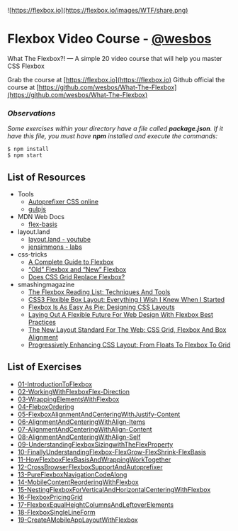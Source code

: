![https://flexbox.io](https://flexbox.io/images/WTF/share.png)


# Flexbox Video Course - [@wesbos](https://github.com/wesbos)

What The Flexbox?! — A simple 20 video course that will help you master CSS Flexbox

Grab the course at [https://flexbox.io](https://flexbox.io)
Github official the course at [https://github.com/wesbos/What-The-Flexbox](https://github.com/wesbos/What-The-Flexbox)

### **_Observations_**
_Some exercises within your directory have a file called **package.json**. If it have this file, you must have **npm** installed and execute the commands:_

```
$ npm install
$ npm start
```

## List of Resources
* Tools
  * [Autoprefixer CSS online](https://autoprefixer.github.io)
  * [gulpjs](https://gulpjs.com)
* MDN Web Docs
  * [flex-basis](https://developer.mozilla.org/en-US/docs/Web/CSS/flex-basis)
* layout.land
  * [layout.land - youtube](https://www.layout.land/)
  * [jensimmons - labs](http://labs.jensimmons.com/)
* css-tricks
  * [A Complete Guide to Flexbox](https://css-tricks.com/snippets/css/a-guide-to-flexbox/)
  * [“Old” Flexbox and “New” Flexbox](https://css-tricks.com/old-flexbox-and-new-flexbox/)
  * [Does CSS Grid Replace Flexbox?](https://css-tricks.com/css-grid-replace-flexbox/)
* smashingmagazine
  * [The Flexbox Reading List: Techniques And Tools](https://www.smashingmagazine.com/2016/02/the-flexbox-reading-list/)
  * [CSS3 Flexible Box Layout: Everything I Wish I Knew When I Started](https://www.smashingmagazine.com/2011/09/css3-flexible-box-layout-explained/)
  * [Flexbox Is As Easy As Pie: Designing CSS Layouts](https://www.smashingmagazine.com/2013/05/centering-elements-with-flexbox/)
  * [Laying Out A Flexible Future For Web Design With Flexbox Best Practices](https://www.smashingmagazine.com/2015/08/flexible-future-for-web-design-with-flexbox/)
  * [The New Layout Standard For The Web: CSS Grid, Flexbox And Box Alignment](https://www.smashingmagazine.com/2016/11/css-grids-flexbox-box-alignment-new-layout-standard/)
  * [Progressively Enhancing CSS Layout: From Floats To Flexbox To Grid](https://www.smashingmagazine.com/2017/07/enhancing-css-layout-floats-flexbox-grid/)

## List of Exercises

* [01-IntroductionToFlexbox](https://herminiotorres.github.io/whattheflexbox/01-IntroductionToFlexbox/finish.html)
* [02-WorkingWithFlexboxFlex-Direction](https://herminiotorres.github.io/whattheflexbox/02-WorkingWithFlexboxFlex-Direction/finish.html)
* [03-WrappingElementsWithFlexbox](https://herminiotorres.github.io/whattheflexbox/03-WrappingElementsWithFlexbox/finish.html)
* [04-FleboxOrdering](https://herminiotorres.github.io/whattheflexbox/04-FleboxOrdering/finish.html)
* [05-FlexboxAlignmentAndCenteringWithJustify-Content](https://herminiotorres.github.io/whattheflexbox/05-FlexboxAlignmentAndCenteringWithJustify-Content/finish.html)
* [06-AlignmentAndCenteringWithAlign-Items](https://herminiotorres.github.io/whattheflexbox/06-AlignmentAndCenteringWithAlign-Items/finish.html)
* [07-AlignmentAndCenteringWithAlign-Content](https://herminiotorres.github.io/whattheflexbox/07-AlignmentAndCenteringWithAlign-Content/finish.html)
* [08-AlignmentAndCenteringWithAlign-Self](https://herminiotorres.github.io/whattheflexbox/08-AlignmentAndCenteringWithAlign-Self/finish.html)
* [09-UnderstandingFlexboxSizingwithTheFlexProperty](https://herminiotorres.github.io/whattheflexbox/09-UnderstandingFlexboxSizingwithTheFlexProperty/finish.html)
* [10-FinallyUnderstandingFlexbox-FlexGrow-FlexShrink-FlexBasis](https://herminiotorres.github.io/whattheflexbox/10-FinallyUnderstandingFlexbox-FlexGrow-FlexShrink-FlexBasis/finish.html)
* [11-HowFlexboxFlexBasisAndWrappingWorkTogether](https://herminiotorres.github.io/whattheflexbox/11-HowFlexboxFlexBasisAndWrappingWorkTogether/finish.html)
* [12-CrossBrowserFlexboxSupportAndAutoprefixer](https://herminiotorres.github.io/whattheflexbox/12-CrossBrowserFlexboxSupportAndAutoprefixer/autoprefixer/index.html)
* [13-PureFlexboxNavigationCodeAlong](https://herminiotorres.github.io/whattheflexbox/13-PureFlexboxNavigationCodeAlong/finish.html)
* [14-MobileContentReorderingWithFlexbox](https://herminiotorres.github.io/whattheflexbox/14-MobileContentReorderingWithFlexbox/finish.html)
* [15-NestingFlexboxForVerticalAndHorizontalCenteringWithFlexbox](https://herminiotorres.github.io/whattheflexbox/15-NestingFlexboxForVerticalAndHorizontalCenteringWithFlexbox/finish.html)
* [16-FlexboxPricingGrid](https://herminiotorres.github.io/whattheflexbox/16-FlexboxPricingGrid/finish.html)
* [17-FlexboxEqualHeightColumnsAndLeftoverElements](https://herminiotorres.github.io/whattheflexbox/17-FlexboxEqualHeightColumnsAndLeftoverElements/finish.html)
* [18-FlexboxSingleLineForm](https://herminiotorres.github.io/whattheflexbox/18-FlexboxSingleLineForm/finish.html)
* [19-CreateAMobileAppLayoutWithFlexbox](https://herminiotorres.github.io/whattheflexbox/19-CreateAMobileAppLayoutWithFlexbox/finish.html)

